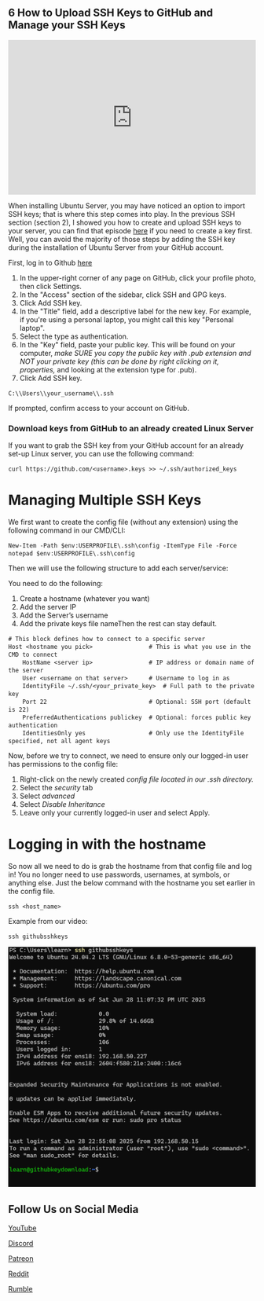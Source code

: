 ## 6 How to Upload SSH Keys to GitHub and Manage your SSH Keys

<div style="display: flex; justify-content: center; align-items: center; height: 100%;">
    <iframe width="560" height="315" src="https://www.youtube.com/embed/a4zrfomA26s?si=nQpi0OY65LnljLmV" frameborder="0" allow="accelerometer; autoplay; clipboard-write; encrypted-media; gyroscope; picture-in-picture" allowfullscreen></iframe>
</div>

When installing Ubuntu Server, you may have noticed an option to import SSH keys; that is where this step comes into play. In the previous SSH section (section 2), I showed you how to create and upload SSH keys to your server, you can find that episode [here](https://www.learntohomelab.com/homelabseries/EP34_SSHKeyAuthentication/) if you need to create a key first. Well, you can avoid the majority of those steps by adding the SSH key during the installation of Ubuntu Server from your GitHub account.

First, log in to Github [here](https://github.com/)

1.  In the upper-right corner of any page on GitHub, click your profile photo, then click Settings.
2.  In the "Access" section of the sidebar, click SSH and GPG keys.
3.  Click Add SSH key.
4.  In the "Title" field, add a descriptive label for the new key. For example, if you're using a personal laptop, you might call this key "Personal laptop".
5.  Select the type as authentication.
6.  In the "Key" field, paste your public key. This will be found on your computer, _make SURE you copy the public key with .pub extension and NOT your private key (this can be done by right clicking on it, properties,_ and looking at the extension type for .pub).
7.  Click Add SSH key.

```
C:\\Users\\your_username\\.ssh
```
    


If prompted, confirm access to your account on GitHub.

### Download keys from GitHub to an already created Linux Server

If you want to grab the SSH key from your GitHub account for an already set-up Linux server, you can use the following command:

```
curl https://github.com/<username>.keys >> ~/.ssh/authorized_keys
```

# Managing Multiple SSH Keys

We first want to create the config file (without any extension) using the following command in our CMD/CLI:

```
New-Item -Path $env:USERPROFILE\.ssh\config -ItemType File -Force
notepad $env:USERPROFILE\.ssh\config
```

Then we will use the following structure to add each server/service:

You need to do the following:

1.  Create a hostname (whatever you want)
2.  Add the server IP
3.  Add the Server’s username
4.  Add the private keys file nameThen the rest can stay default.

```
# This block defines how to connect to a specific server
Host <hostname you pick>                # This is what you use in the CMD to connect
    HostName <server ip>                # IP address or domain name of the server
    User <username on that server>      # Username to log in as
    IdentityFile ~/.ssh/<your_private_key>  # Full path to the private key
    Port 22                             # Optional: SSH port (default is 22)
    PreferredAuthentications publickey  # Optional: forces public key authentication
    IdentitiesOnly yes                  # Only use the IdentityFile specified, not all agent keys
```

Now, before we try to connect, we need to ensure only our logged-in user has permissions to the config file:

1.  Right-click on the newly created _config file located in our .ssh directory._
2.  Select the _security_ tab
3.  Select _advanced_
4.  Select _Disable Inheritance_
5.  Leave only your currently logged-in user and select Apply.

# Logging in with the hostname

So now all we need to do is grab the hostname from that config file and log in! You no longer need to use passwords, usernames, at symbols, or anything else. Just the below command with the hostname you set earlier in the config file.

```
ssh <host_name>
```

Example from our video:

```
ssh githubsshkeys
```

<a href="/images/EP38_SSHKeysGithub/EP38_SSHKeysGithub.png" class="image-expand">
    <img src="/images/EP38_SSHKeysGithub/EP38_SSHKeysGithub.png" alt="Description of your image">
</a>

## Follow Us on Social Media

[YouTube](https://www.youtube.com/@learntohomelab)

[Discord](https://discord.gg/6MsHSJWZpH)

[Patreon](https://www.patreon.com/c/learntohomelab)

[Reddit](https://www.reddit.com/r/learntohomelab/)

[Rumble](https://rumble.com/c/c-7585051)